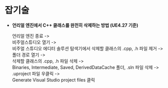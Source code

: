 # 잡기술
- **언리얼 엔진에서 C++ 클래스를 완전히 삭제하는 방법 (UE4.27 기준)**
    
    언리얼 엔진 종료 ->  
    비주얼스튜디오 열기 ->  
    비주얼 스튜디오 에디터 솔루션 탐색기에서 삭제할 클래스의 .cpp, .h 파일 제거 ->  
    폴더 경로 열기 ->  
    삭제할 클래스의 .cpp, .h 파일 삭제 ->  
    Binaries, Intermediate, Saved, DerivedDataCache 폴더, .sln 파일 삭제 ->  
    .uproject 파일 우클릭 ->  
    Generate Visual Studio project files 클릭

